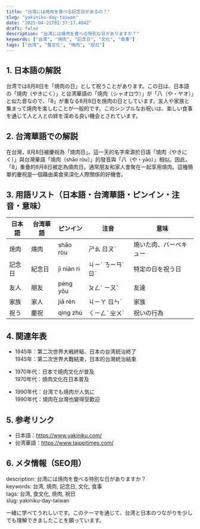 ```yaml
---
title: "台湾には焼肉を食べる記念日があるの？"
slug: "yakiniku-day-taiwan"
date: "2025-04-21T02:37:17.404Z"
draft: false
description: "台湾には焼肉を食べる特別な日がありますか？"
keywords: ["台湾", "焼肉", "記念日", "文化", "食事"]
tags: ["台湾", "食文化", "焼肉", "祝日"]
---
```


## 1. 日本語の解説  
台湾では8月8日を「焼肉の日」として祝うことがあります。この日は、日本語の「焼肉（やきにく）」と台湾華語の「焼肉（シャオロウ）」が「八（や・ヤオ）」と似た音なので、「8」が重なる8月8日を焼肉の日としています。友人や家族と集まって焼肉を楽しむことが一般的です。このシンプルなお祝いは、楽しい食事を通じて人と人との絆を深める良い機会とされています。

## 2. 台湾華語での解説  
在台灣，8月8日被慶祝為「燒肉日」。這一天的名字來源於日語「燒肉（やきにく）」與台灣華語「燒肉（shāo ròu）」的發音與「八（や・yāo）」相似。因此，「8」重疊的8月8日被定為燒肉日。通常朋友和家人會聚在一起享用燒肉。這種簡單的慶祝是一個藉由美食來深化人際關係的好機會。

## 3. 用語リスト（日本語・台湾華語・ピンイン・注音・意味）  

| 日本語 | 台湾華語 | ピンイン | 注音 | 意味                 |
|---------|----------|----------|------|--------------------|
| 焼肉    | 燒肉     | shāo ròu | ㄕㄠ ㄖㄡˋ | 焼いた肉、バーベキュー |
| 記念日  | 紀念日   | jì niàn rì | ㄐㄧˋ ㄋㄧㄢˋ ㄖˋ | 特定の日を祝う日   |
| 友人    | 朋友     | péng yǒu | ㄆㄥˊ ㄧㄡˇ | 友達               |
| 家族    | 家人     | jiā rén  | ㄐㄧㄚ ㄖㄣˊ | 家族               |
| 祝う    | 慶祝     | qìng zhù | ㄑㄧㄥˋ ㄓㄨˋ | 祝いの行為         |

## 4. 関連年表  

- 1945年：第二次世界大戦終結、日本の台湾統治終了  
  1945年：第二次世界大戰結束，日本的台灣統治結束  

- 1970年代：日本で焼肉文化が普及  
  1970年代：燒肉文化在日本普及  

- 1990年代：台湾でも焼肉が人気に  
  1990年代：燒肉在台灣也變得受歡迎  

## 5. 参考リンク  

- 日本語：https://www.yakiniku.com/  
- 台湾華語：https://www.taipeitimes.com/  

## 6. メタ情報（SEO用）  
description: 台湾には焼肉を食べる特別な日がありますか？  
keywords: 台湾, 焼肉, 記念日, 文化, 食事  
tags: 台湾, 食文化, 焼肉, 祝日  
slug: yakiniku-day-taiwan

一緒に学べてうれしいです。このテーマを通じて、台湾と日本のつながりを少しでも理解できましたことを願っています。